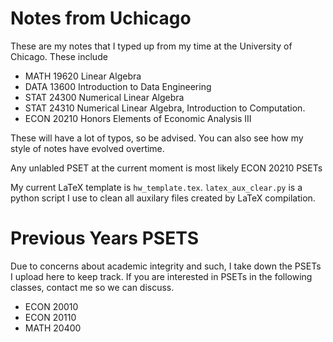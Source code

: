 # Notes from Uchicago

These are my notes that I typed up from my time at the University of Chicago. These include 

- MATH 19620 Linear Algebra 
- DATA 13600 Introduction to Data Engineering
- STAT 24300 Numerical Linear Algebra
- STAT 24310 Numerical Linear Algebra, Introduction to Computation.
- ECON 20210 Honors Elements of Economic Analysis III

These will have a lot of typos, so be advised. You can also see how my style of notes have evolved overtime. 

Any unlabled PSET at the current moment is most likely ECON 20210 PSETs

My current LaTeX template is `hw_template.tex`. `latex_aux_clear.py` is a python script I use to clean all auxilary files created by LaTeX compilation.  

# Previous Years PSETS
Due to concerns about academic integrity and such, I take down the PSETs I upload here to keep track. If you are interested in PSETs in the following classes, contact me so we can discuss. 

- ECON 20010
- ECON 20110
- MATH 20400

